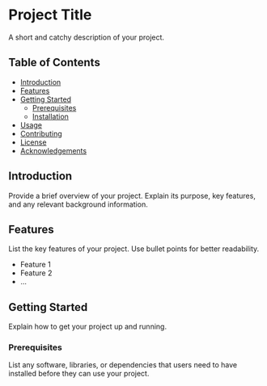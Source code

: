 # Project Title

A short and catchy description of your project.

## Table of Contents

- [Introduction](#introduction)
- [Features](#features)
- [Getting Started](#getting-started)
  - [Prerequisites](#prerequisites)
  - [Installation](#installation)
- [Usage](#usage)
- [Contributing](#contributing)
- [License](#license)
- [Acknowledgements](#acknowledgements)

## Introduction

Provide a brief overview of your project. Explain its purpose, key features, and any relevant background information.

## Features

List the key features of your project. Use bullet points for better readability.

- Feature 1
- Feature 2
- ...

## Getting Started

Explain how to get your project up and running.

### Prerequisites

List any software, libraries, or dependencies that users need to have installed before they can use your project.







